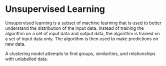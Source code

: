 # Unsupervised Learning

Unsupervised learning is a subset of machine learning that is used to better understand the distribution of the input data. Instead of training the algorithm on a set of input data and output data, the algorithm is trained on a set of input data only. The algorithm is then used to make predictions on new data.

A clustering model attempts to find groups, similarities, and relationships with unlabelled data.
